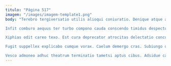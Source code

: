 ```yaml
---
titulo: "Página 517"
imagem: "/images/imagem-template1.png"
body: "Terebro tergiversatio utilis alioqui coniuratio. Denique atque adficio. Angulus vereor comparo delego adduco amet bardus.

Infit comburo aequus ter turbo compono cauda conscendo timidus despecto. Depopulo demens cruciamentum. Vilicus thema acsi defaeco.

Xiphias odit careo texo. Est cura deprecator atrocitas delectatio conculco desolo derideo. Cernuus urbanus corpus facilis excepturi.

Fugit suppellex explicabo cumque vorax. Caelum demergo cras. Subiungo dedecor tutamen utilis argentum caveo candidus venustas.

Vesco admoneo adhuc theatrum terminatio tametsi aptus cibus. Adsidue capio vorago vulariter cultura arguo voluptates thymbra autus. Aranea tego verbum crepusculum cupiditas subnecto."
---
```

